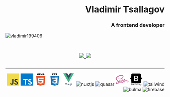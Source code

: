<h1 align="right">Vladimir Tsallagov</h1>
<h3 align="right">A frontend developer</h3>
<p align="left"> <img src="https://komarev.com/ghpvc/?username=vladimir199406&label=Profile%20views&color=0e75b6&style=flat" alt="vladimir199406" /> </p>

<!-- <hr> -->
<br>
<p align="center">
  <a href="https://github.com/Vladimir199406">
    <img height="180em" src="https://github-readme-stats-eight-theta.vercel.app/api?username=Vladimir199406&show_icons=true&theme=algolia&include_all_commits=true&count_private=true"/>
    <img height="180em" src="https://github-readme-stats-eight-theta.vercel.app/api/top-langs/?username=Vladimir199406&hide=python&layout=compact&langs_count=8&theme=algolia"/>
    <br>
    <br>
<!--     <img height="180em" src="https://github-readme-streak-stats.herokuapp.com/?user=vladimir199406&" alt="vladimir199406" /> -->
  </a>
</p>
<hr>

<div style="display: flex;">
<!--   <div align="left"> <a href="https://github.com/ryo-ma/github-profile-trophy"><img src="https://github-profile-trophy.vercel.app/?username=vladimir199406" alt="vladimir199406" /></a> </div> -->
  <br>
  <div align="right">
    <img src="https://raw.githubusercontent.com/devicons/devicon/master/icons/javascript/javascript-original.svg" alt="javascript" width="40" height="40"/>
    <img src="https://raw.githubusercontent.com/devicons/devicon/master/icons/typescript/typescript-original.svg" alt="typescript" width="40" height="40"/>
    <img src="https://raw.githubusercontent.com/devicons/devicon/master/icons/html5/html5-original-wordmark.svg" alt="html5" width="40" height="40"/>
    <img src="https://raw.githubusercontent.com/devicons/devicon/master/icons/css3/css3-original-wordmark.svg" alt="css3" width="40" height="40"/>
    <img src="https://raw.githubusercontent.com/devicons/devicon/master/icons/vuejs/vuejs-original-wordmark.svg" alt="vuejs" width="40" height="40"/>
    <img src="https://www.vectorlogo.zone/logos/nuxtjs/nuxtjs-icon.svg" alt="nuxtjs" width="40" height="40"/> 
    <img src="https://cdn.quasar.dev/logo/svg/quasar-logo.svg" alt="quasar" width="40" height="40"/>
    <img src="https://raw.githubusercontent.com/devicons/devicon/master/icons/sass/sass-original.svg" alt="sass" width="40" height="40"/>
    <img src="https://raw.githubusercontent.com/devicons/devicon/master/icons/bootstrap/bootstrap-plain-wordmark.svg" alt="bootstrap" width="40" height="40"/>
    <img src="https://www.vectorlogo.zone/logos/tailwindcss/tailwindcss-icon.svg" alt="tailwind" width="40" height="40"/>
    <img src="https://raw.githubusercontent.com/gilbarbara/logos/804dc257b59e144eaca5bc6ffd16949752c6f789/logos/bulma.svg" alt="bulma" width="40" height="40"/>
    <img src="https://www.vectorlogo.zone/logos/firebase/firebase-icon.svg" alt="firebase" width="40" height="40"/>
  </div>
<div/>
